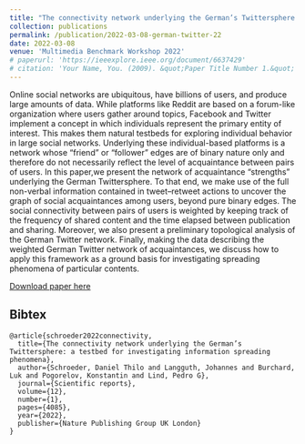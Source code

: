 ```yaml
---
title: "The connectivity network underlying the German’s Twittersphere: a testbed for investigating information spreading phenomena"
collection: publications
permalink: /publication/2022-03-08-german-twitter-22
date: 2022-03-08
venue: 'Multimedia Benchmark Workshop 2022'
# paperurl: 'https://ieeexplore.ieee.org/document/6637429'
# citation: 'Your Name, You. (2009). &quot;Paper Title Number 1.&quot; <i>Journal 1</i>. 1(1).'
---
```

Online social networks are ubiquitous, have billions of users, and produce large amounts of data. While platforms like Reddit are based on a forum-like organization where users gather around topics, Facebook and Twitter implement a concept in which individuals represent the primary entity of interest. This makes them natural testbeds for exploring individual behavior in large social networks. Underlying these individual-based platforms is a network whose “friend” or “follower” edges are of binary nature only and therefore do not necessarily reflect the level of acquaintance between pairs of users. In this paper,we present the network of acquaintance “strengths” underlying the German Twittersphere. To that end, we make use of the full non-verbal information contained in tweet–retweet actions to uncover the graph of social acquaintances among users, beyond pure binary edges. The social connectivity between pairs of users is weighted by keeping track of the frequency of shared content and the time elapsed between publication and sharing. Moreover, we also present a preliminary topological analysis of the German Twitter network. Finally, making the data describing the weighted German Twitter network of acquaintances, we discuss how to apply this framework as a ground basis for investigating spreading phenomena of particular contents.

[Download paper here](https://www.nature.com/articles/s41598-022-07961-3)

## Bibtex

```
@article{schroeder2022connectivity,
  title={The connectivity network underlying the German’s Twittersphere: a testbed for investigating information spreading phenomena},
  author={Schroeder, Daniel Thilo and Langguth, Johannes and Burchard, Luk and Pogorelov, Konstantin and Lind, Pedro G},
  journal={Scientific reports},
  volume={12},
  number={1},
  pages={4085},
  year={2022},
  publisher={Nature Publishing Group UK London}
}
```
